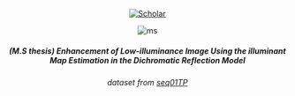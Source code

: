 <div align=center>

[![Scholar](https://img.shields.io/badge/Publication-white?logo=Google-Scholar&style=plastic?link=https://bit.ly/2TKykSd&link=https://bit.ly/2TKykSd)](https://bit.ly/2TKykSd)

![ms](enhancement.gif) <br>
##### (M.S thesis) Enhancement of Low-illuminance Image Using the illuminant Map Estimation in the Dichromatic Reflection Model 
###### dataset from [seq01TP](http://web4.cs.ucl.ac.uk/staff/g.brostow/MotionSegRecData/index_draft01.html)

</div>
